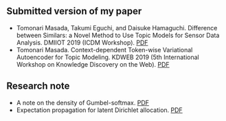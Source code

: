 ## Submitted version of my paper
- Tomonari Masada, Takumi Eguchi, and Daisuke Hamaguchi. Difference between Similars: a Novel Method to Use Topic Models for Sensor Data Analysis. DMIIOT 2019 (ICDM Workshop). [PDF](https://github.com/tomonari-masada/research-notes/blob/master/pdf/myDMIIOT__Revised_.pdf)
- Tomonari Masada. Context-dependent Token-wise Variational Autoencoder for Topic Modeling. KDWEB 2019 (5th International Workshop on Knowledge Discovery on the Web). [PDF](https://github.com/tomonari-masada/research-notes/blob/master/pdf/kdweb2019paper1-190621104646.pdf)
## Research note
- A note on the density of Gumbel-softmax. [PDF](https://github.com/tomonari-masada/research-notes/blob/master/pdf/anoteonthedensityofgumbelsoftmax-190529061107.pdf)
- Expectation propagation for latent Dirichlet allocation. [PDF](https://github.com/tomonari-masada/research-notes/blob/master/pdf/expectationpropagationforlatentdirichletallocation-181122064424.pdf)
